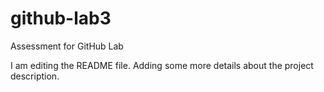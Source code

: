 # github-lab3
Assessment for GitHub Lab

I am editing the README file. Adding some more details about the project description.
